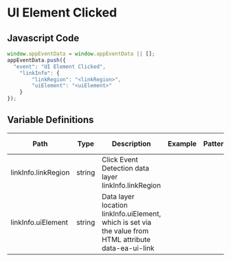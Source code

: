 # UI Element Clicked

### 

## Javascript Code
```js
window.appEventData = window.appEventData || [];
appEventData.push({
  "event": "UI Element Clicked",
    "linkInfo": {
        "linkRegion": "<linkRegion>",
        "uiElement": "<uiElement>"
    }
});
```

## Variable Definitions

|Path|Type|Description|Example|Pattern|Min Length|Max Length|Minimum|Maximum|Multiple Of|
| --- | --- | --- | --- | --- | --- | --- | --- | --- | --- |
|linkInfo.linkRegion|string|Click Event Detection data layer linkInfo.linkRegion||||||||
|linkInfo.uiElement|string|Data layer location linkInfo.uiElement, which is set via the value from HTML attribute data-ea-ui-link||||||||




